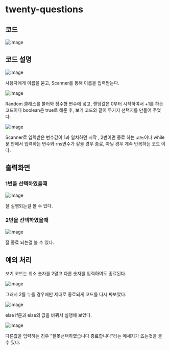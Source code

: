 # twenty-questions
## 코드 
![image](https://user-images.githubusercontent.com/93521131/167050442-2c0abaa7-32b2-4205-83a1-9ecc5764c2c8.png)
## 코드 설명
![image](https://user-images.githubusercontent.com/93521131/167050537-c5fe8611-4f21-403b-9644-779199f52aa0.png)

사용자에게 이름을 묻고, Scanner를 통해 이름을 입력받는다.

![image](https://user-images.githubusercontent.com/93521131/167050678-2d108a2e-c846-46eb-8227-a590d7a454b8.png)

Random 클래스를 불러와 정수형 변수에 넣고, 랜덤값은 0부터 시작하여서 +1를 하는 코드이다
boolean은 true로 해준 후,  보기 코드와 같이 두가지 선택지를 만들어 주었다.

![image](https://user-images.githubusercontent.com/93521131/167054919-2eff622b-23d7-46e6-9f11-e917d40233e2.png)


Scanner로 입력받은 변수값이 1과 일치하면 시작 , 2번이면 종료 하는 코드이다
while문 안에서  입력하는 변수와 rns변수가 같을 경우 종료, 아닐 경우 계속 반복하는 코드 이다.
## 출력화면

###  1번을 선택하였을때

![image](https://user-images.githubusercontent.com/93521131/167054800-caf69dfc-3a58-4e0c-9108-29824661a327.png)

잘 실행되는걸 볼 수 있다.

### 2번을 선택하였을때

![image](https://user-images.githubusercontent.com/93521131/167054962-3f328535-40e4-412e-909c-cc4330401707.png)

잘 종료 되는걸 볼 수 있다.

## 예외 처리
보기 코드는 취소 숫자를 2말고 다른 숫자를 입력하여도 종료된다.

![image](https://user-images.githubusercontent.com/93521131/167055198-1e823a1a-e50c-4ef0-8091-e780ed22002b.png)

그래서 2를 누를 경우에만 제대로 종료되게 코드를 다시 짜보았다.

![image](https://user-images.githubusercontent.com/93521131/167055343-fd3f3c7e-bcb8-4859-af4e-f20cd8c4ec5a.png)

else if문과 else의 값을 바꿔서 실행해 보았다.

![image](https://user-images.githubusercontent.com/93521131/167055387-3c602ed4-8da8-404c-b389-cb1d65e15d5f.png)

다른값을 입력하는 경우 "잘못선택하였습니다 종료합니다"라는 메세지가 뜨는것을 볼 수 있다.





